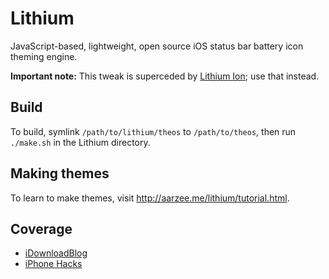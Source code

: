# Lithium
JavaScript-based, lightweight, open source iOS status bar battery icon theming engine.

**Important note:** This tweak is superceded by [Lithium Ion]; use that instead.

[Lithium Ion]: http://cydia.saurik.com/package/com.tweakingsdev.lithiumion/

## Build
To build, symlink `/path/to/lithium/theos` to `/path/to/theos`, then run `./make.sh` in the Lithium directory.

## Making themes
To learn to make themes, visit http://aarzee.me/lithium/tutorial.html.

## Coverage

- [iDownloadBlog]
- [iPhone Hacks]

[iDownloadBlog]: http://www.idownloadblog.com/2015/03/17/lithium-battery-theme/
[iPhone Hacks]: http://www.iphonehacks.com/2015/03/lithium-is-a-brand-new-theming-tool-for-your-iphone-battery.html
